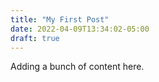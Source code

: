 ```yaml
---
title: "My First Post"
date: 2022-04-09T13:34:02-05:00
draft: true
---
```


Adding a bunch of content here.
